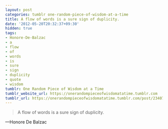 ```yaml
---
layout: post
categories: tumblr one-random-piece-of-wisdom-at-a-time
title: A flow of words is a sure sign of duplicity.
date: '2012-05-20T20:32:37+09:30'
hidden: true
tags:
- Honore-De-Balzac
- a
- flow
- of
- words
- is
- sure
- sign
- duplicity
- quote
- wisdom
tumblr: One Random Piece of Wisdom at a Time
tumblr_website_url: https://onerandompieceofwisdomatatime.tumblr.com
tumblr_url: https://onerandompieceofwisdomatatime.tumblr.com/post/23407116854/a-flow-of-words-is-a-sure-sign-of-duplicity
---
```

> A flow of words is a sure sign of duplicity.

—Honore De Balzac
